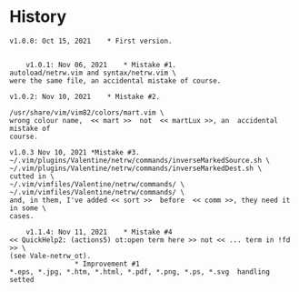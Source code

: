 # History

	v1.0.0: Oct 15, 2021	* First version.
	
	
        v1.0.1: Nov 06, 2021    * Mistake #1. 
	autoload/netrw.vim and syntax/netrw.vim \
	were the same file, an accidental mistake of course.

	v1.0.2: Nov 10, 2021	* Mistake #2.
	
	/usr/share/vim/vim82/colors/mart.vim \
	wrong colour name,  << mart >>  not  << martLux >>, an  accidental mistake of
	course.

	v1.0.3 Nov 10, 2021	*Mistake #3.
	~/.vim/plugins/Valentine/netrw/commands/inverseMarkedSource.sh \
	~/.vim/plugins/Valentine/netrw/commands/inverseMarkedDest.sh \
	cutted in \
	~/.vim/vimfiles/Valentine/netrw/commands/ \
	~/.vim/vimfiles/Valentine/netrw/commands/ \
	and, in them, I've added << sort >>  before  << comm >>, they need it in some \
	cases.

		v1.1.4: Nov 11, 2021	* Mistake #4
	<< QuickHelp2: (actions5) ot:open term here >> not << ... term in !fd >> \
	(see Vale-netrw_ot). 
					* Improvement #1
	*.eps, *.jpg, *.htm, *.html, *.pdf, *.png, *.ps, *.svg  handling setted

